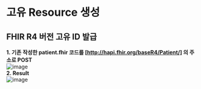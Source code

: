 # 고유 Resource 생성
## FHIR R4 버전 고유 ID 발급
**1. 기존 작성한 patient.fhir 코드를 [http://hapi.fhir.org/baseR4/Patient/] 의 주소로 POST**    
![image](https://user-images.githubusercontent.com/91245647/153973519-3687b132-195d-4028-ba30-c2460124f803.png)    
**2. Result**    
![image](https://user-images.githubusercontent.com/91245647/153973678-b502a33c-4165-402f-9602-868fe461a327.png)
